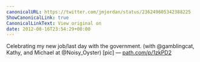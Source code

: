 ```yaml
---
canonicalURL: https://twitter.com/jmjordan/status/236249605342388225
ShowCanonicalLink: true
CanonicalLinkText: View original on
date: 2012-08-16T23:54:29+00:00
---
```

Celebrating my new job/last day with the government. (with @gamblingcat, Kathy, and Michael at @Noisy_Oyster) [pic] — [path.com/p/1zkPD2](http://path.com/p/1zkPD2)